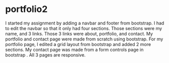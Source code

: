 # portfolio2
I started my assignment by adding a navbar and footer from bootstrap. I had to edit the navbar so that it only had four sections. Those sections were my name, and 3 links. Those 3 links were about, portfolio, and contact.
My portfolio and contact page were made from scratch using bootstrap. For my portfolio page, I edited a grid layout from bootstrap and added 2 more sections. My contact page was made from a form controls page in bootstrap
. All 3 pages are responsive.


